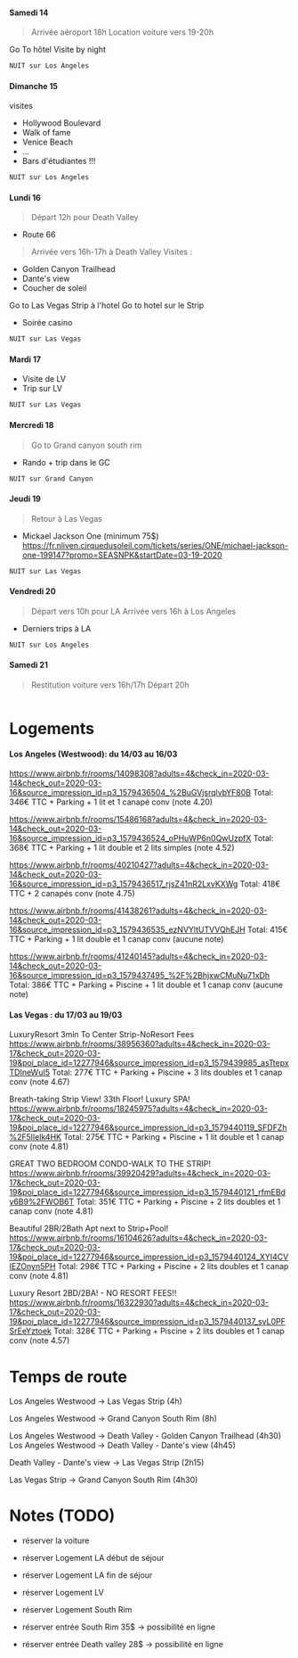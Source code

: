 #### Samedi 14 
> Arrivée aéroport 18h
> Location voiture vers 19-20h

Go To hôtel
Visite by night

```sh
NUIT sur Los Angeles
```

#### Dimanche 15 

visites
- Hollywood Boulevard
- Walk of fame
- Venice Beach
- ...
- Bars d'étudiantes !!!

```sh
NUIT sur Los Angeles
```

#### Lundi 16 

> Départ 12h pour Death Valley

- Route 66

> Arrivée vers 16h-17h à Death Valley
Visites :
- Golden Canyon Trailhead 
- Dante's view
- Coucher de soleil


Go to Las Vegas Strip à l'hotel
Go to hotel sur le Strip

- Soirée casino

```sh
NUIT sur Las Vegas
```

#### Mardi 17

- Visite de LV
- Trip sur LV

```sh
NUIT sur Las Vegas
```

#### Mercredi 18 

> Go to Grand canyon south rim

- Rando + trip dans le GC

```sh
NUIT sur Grand Canyon
```

#### Jeudi 19 

> Retour à Las Vegas

- Mickael Jackson One (minimum 75$)
https://fr.nliven.cirquedusoleil.com/tickets/series/ONE/michael-jackson-one-199147?promo=SEASNPK&startDate=03-19-2020

```sh
NUIT sur Las Vegas
```

#### Vendredi 20 

> Départ vers 10h pour LA 
> Arrivée vers 16h à Los Angeles

- Derniers trips à LA

```sh
NUIT sur Los Angeles
```

#### Samedi 21

> Restitution voiture vers 16h/17h
> Départ 20h

```sh


```

# Logements

#### Los Angeles (Westwood): du 14/03 au 16/03
https://www.airbnb.fr/rooms/14098308?adults=4&check_in=2020-03-14&check_out=2020-03-16&source_impression_id=p3_1579436504_%2BuGVjsrqlvbYF80B
Total: 346€ TTC + Parking + 1 lit et 1 canapé conv (note 4.20)

https://www.airbnb.fr/rooms/15486168?adults=4&check_in=2020-03-14&check_out=2020-03-16&source_impression_id=p3_1579436524_oPHuWP6n0QwUzpfX
Total: 368€ TTC + Parking + 1 lit double et 2 lits simples (note 4.52)

https://www.airbnb.fr/rooms/40210427?adults=4&check_in=2020-03-14&check_out=2020-03-16&source_impression_id=p3_1579436517_rjsZ41nR2LxvKXWg
Total: 418€ TTC + 2 canapés conv (note 4.75)

https://www.airbnb.fr/rooms/41438261?adults=4&check_in=2020-03-14&check_out=2020-03-16&source_impression_id=p3_1579436535_ezNVYltUTVVQhEJH
Total: 415€ TTC + Parking + 1 lit double et 1 canap conv (aucune note)

https://www.airbnb.fr/rooms/41240145?adults=4&check_in=2020-03-14&check_out=2020-03-16&source_impression_id=p3_1579437495_%2F%2BhjxwCMuNu71xDh
Total: 386€ TTC + Parking + Piscine + 1 lit double et 1 canap conv (aucune note)


#### Las Vegas : du 17/03 au 19/03
LuxuryResort 3min To Center Strip-NoResort Fees
https://www.airbnb.fr/rooms/38956360?adults=4&check_in=2020-03-17&check_out=2020-03-19&poi_place_id=12277946&source_impression_id=p3_1579439985_asTtepxTDIneWuI5
Total: 277€ TTC + Parking + Piscine + 3 lits doubles et 1 canap conv (note 4.67)

Breath-taking Strip View! 33th Floor! Luxury SPA!
https://www.airbnb.fr/rooms/18245975?adults=4&check_in=2020-03-17&check_out=2020-03-19&poi_place_id=12277946&source_impression_id=p3_1579440119_SFDFZh%2F5lleIk4HK
Total: 275€ TTC + Parking + Piscine + 1 lit double et 1 canap conv (note 4.81)

GREAT TWO BEDROOM CONDO-WALK TO THE STRIP!
https://www.airbnb.fr/rooms/39920429?adults=4&check_in=2020-03-17&check_out=2020-03-19&poi_place_id=12277946&source_impression_id=p3_1579440121_rfmEBdy6B9%2FWOB6T
Total: 351€ TTC + Parking + Piscine + 2 lits doubles et 1 canap conv (note 4.81)

Beautiful 2BR/2Bath Apt next to Strip+Pool!
https://www.airbnb.fr/rooms/16104626?adults=4&check_in=2020-03-17&check_out=2020-03-19&poi_place_id=12277946&source_impression_id=p3_1579440124_XYI4CVIEZOnyn5PH
Total: 298€ TTC + Parking + Piscine + 2 lits doubles et 1 canap conv (note 4.81)

Luxury Resort 2BD/2BA! - NO RESORT FEES!!
https://www.airbnb.fr/rooms/16322930?adults=4&check_in=2020-03-17&check_out=2020-03-19&poi_place_id=12277946&source_impression_id=p3_1579440137_svL0PFSrEeYztoek
Total: 328€ TTC + Parking + Piscine + 2 lits doubles et 1 canap conv (note 4.57)


# Temps de route
Los Angeles Westwood -> Las Vegas Strip (4h)

Los Angeles Westwood -> Grand Canyon South Rim (8h)

Los Angeles Westwood -> Death Valley - Golden Canyon Trailhead (4h30)
Los Angeles Westwood -> Death Valley - Dante's view (4h45)

Death Valley - Dante's view -> Las Vegas Strip (2h15)

Las Vegas Strip -> Grand Canyon South Rim (4h30)


# Notes (TODO)
- réserver la voiture 

- réserver Logement LA début de séjour
- réserver Logement LA fin de séjour
- réserver Logement LV
- réserver Logement South Rim

- réserver entrée South Rim 35$ -> possibilité en ligne
- réserver entrée Death valley 28$ -> possibilité en ligne

